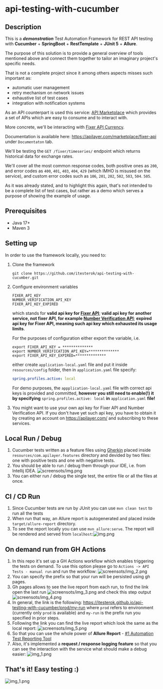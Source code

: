 # api-testing-with-cucumber

## Description

This is a ***demonstration*** Test Automation Framework for REST API testing with **Cucumber** + **SpringBoot** +
**RestTemplate** + **JUnit 5** + **Allure**.

The purpose of this solution is to provide a general overview of tools mentioned above and connect them together to
tailor an imaginary project's specific needs.

That is not a complete project since it among others aspects misses such important as:

* automatic user management
* retry mechanism on network issues
* exhaustive list of test cases
* integration with notification systems

As an API counterpart is used this service: [API Marketplace](https://apilayer.com/) which provides a set of APIs which
are easy to consume and to interact with.

More concrete, we'll be interacting with [Fixer API Currency](https://apilayer.com/marketplace/fixer-api).

Documentation is available here: https://apilayer.com/marketplace/fixer-api under `Documentaton` tab.

We'll be testing the `GET /fixer/timeseries/` endpoint which returns historical data for exchange rates.

We'll cover all the most common response codes, both positive ones as `200`, and error codes
as `400`, `401`, `403`, `404`,
`429` (which IMHO is misused on the service), and custom error codes such
as `106`, `201`, `202`, `502`, `503`, `504`. `505`.

As it was already stated, and to highlight this again, that's not intended to be a complete list of test cases, but
rather as a demo which serves a purpose of showing the example of usage.

## Prerequisites

- Java 17+
- Maven 3

## Setting up

In order to use the framework locally, you need to:

1. Clone the framework
   ```shell
   git clone https://github.com/itesterok/api-testing-with-cucumber.git
   ```

2. Configure environment variables

   ```shell
   FIXER_API_KEY
   NUMBER_VERIFICATION_API_KEY
   FIXER_API_KEY_EXPIRED
   ```

   which stands for **valid api key for [Fixer
   API](https://apilayer.com/marketplace/fixer-api?utm_source=apilayermarketplace&utm_medium=featured)**; **valid api
   key for another service, not fixer API, for
   example [Number Verification API](https://apilayer.com/marketplace/number_verification-api)**; **expired api key for
   Fixer API, meaning such api key which exhausted its usage limits**.

   For the purposes of configuration either export the variable, i.e.

   ```shell
   export FIXER_API_KEY = **************
   export NUMBER_VERIFICATION_API_KEY=**************
   export FIXER_API_KEY_EXPIRED=**************
   ```
   either create `application-local.yaml` file and put it inside `resources/config` folder, then
   in ```application.yaml``` file specify:

   ```yaml
   spring.profiles.active: local
   ```

   For demo purposes, the ```appplication-local.yaml``` file with correct api keys is provided and committed, **however
   you still need to enable(!) it by specifying** `spring.profiles.active: local` **in** `application.yaml` **file!**


3. You might want to use your own api key for Fixer API and Number Verification API. If you don't have yet such api
   key, you have to obtain it by creating an account on https://apilayer.com/ and subscribing to these services.

## Local Run / Debug

1. Cucumber tests written as a feature files using [Gherkin](https://cucumber.io/docs/gherkin/reference/) placed
   inside `resources/com.apilayer.features` directory and devided by two files: one with positive tests and one with
   negative tests.
2. You should be able to run / debug them through your IDE, i.e. from Intellij
   IDEA. ![screensots/img.png](screenshots/img.png)
3. You can either run / debug the single test, the entire file or all the files at once.

## CI / CD Run

1. Since Cucumber tests are run by JUnit you can use ```mvn clean test``` to run all the tests
2. When run that way, an Allure report is autogenerated and placed inside `target/allure-report` directory.
3. To see the report locally you can use ```mvn allure:serve```. The report will be rendered and served from
   `localhost`:![img.png](screenshots/img_13.png)

## On demand run from GH Actions

1. In this repo it's set up a GH Actions workflow which enables triggering the tests on demand. To use this option
   please go to `Actions -> API Tests - manual run` and run the
   workflow: ![screensots/img_2.png](screenshots/img_2.png)
2. You can specify the prefix so that your run will be persisted using gh pages.
3. Gh pages allows to see the live report from each run, to find the link open the last
   run ![screensots/img_3.png](screenshots/img_3.png) and
   check this step output ![screensots/img_4.png](screenshots/img_4.png)
4. In general, the link is the following: https://itesterok.github.io/api-testing-with-cucumber/prod/my-run where `prod`
   refers to environment (currently only `prod` is available) and `my-run` is the prefix run you specified in prior
   steps.
5. Following the link you can find the live report which look the same as the local
   report: ![screensots/img_5.png](screenshots/img_5.png)
6. So that you can use the whole power of **Allure Report** - [#1 Automation Test Reporting Tool](https://allurereport.org)
7. Also, it's implemented a **request / response logging feature** so that you can see the interaction with the service
   what
   should make a debug easier: ![img_1.png](screenshots/img_12.png)

## That's it! Easy testing :)

![img_1.png](screenshots/img_11.png)
